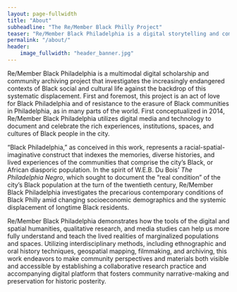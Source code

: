 ```yaml
---
layout: page-fullwidth
title: "About"
subheadline: "The Re/Member Black Philly Project"
teaser: "Re/Member Black Philadelphia is a digital storytelling and community archiving project."
permalink: "/about/"
header:
    image_fullwidth: "header_banner.jpg"
---
```

Re/Member Black Philadelphia is a multimodal digital scholarship and community archiving project that investigates the increasingly endangered contexts of Black social and cultural life against the backdrop of this systematic displacement. First and foremost, this project is an act of love for Black Philadelphia and of resistance to the erasure of Black communities in Philadelphia, as in many parts of the world. First conceptualized in 2014, Re/Member Black Philadelphia utilizes digital media and technology to document and celebrate the rich experiences, institutions, spaces, and cultures of Black people in the city.

“Black Philadelphia,” as conceived in this work, represents a racial-spatial-imaginative construct that indexes the memories, diverse histories, and lived experiences of the communities that comprise the city’s Black, or African diasporic population. In the spirit of W.E.B. Du Bois’ <em>The Philadelphia Negro</em>, which sought to document the “real condition” of the city’s Black population at the turn of the twentieth century, Re/Member Black Philadelphia investigates the precarious contemporary conditions of Black Philly amid changing socioeconomic demographics and the systemic displacement of longtime Black residents.

Re/Member Black Philadelphia demonstrates how the tools of the digital and spatial humanities, qualitative research, and media studies can help us more fully understand and teach the lived realities of marginalized populations and spaces. Utilizing interdisciplinary methods, including ethnographic and oral history techniques, geospatial mapping, filmmaking, and archiving, this work endeavors to make community perspectives and materials both visible and accessible by establishing a collaborative research practice and accompanying digital platform that fosters community narrative-making and preservation for historic posterity.